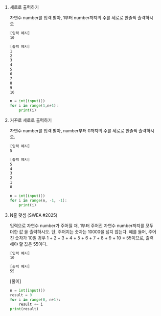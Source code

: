 1. 세로로 출력하기 

   자연수 number를 입력 받아, 1부터 number까지의 수를 세로로 한줄씩 출력하시오

   ```bash
   [입력 예시]
   10
   
   [출력 예시]
   1
   2
   3
   4
   5
   6
   7
   8
   9
   10
   ```

   ```python
   n = int(input())
   for i in range(1,n+1):
       print(i)
   ```

2. 거꾸로 세로로 출력하기

   자연수 number를 입력 받아, number부터 0까지의 수를 세로로 한줄씩 출력하시오.

   ```bash
   [입력 예시]
   5
   
   [출력 예시]
   5
   4
   3
   2
   1
   0
   ```

   ```python
   n = int(input())
   for i in range(n, -1, -1):
       print(i)
   ```

3. N줄 덧셈 (SWEA #2025)

   입력으로 자연수 number가 주어질 때, 1부터 주어진 자연수 number까지를 모두 더한 값 을 출력하시오. 단, 주어지는 숫자는 10000을 넘지 않는다. 예를 들어, 주어진 숫자가 10일 경우 1 + 2 + 3 + 4 + 5 + 6 + 7 + 8 + 9 + 10 = 55이므로, 출력해야 할 값은 55이다.

   ```bash
   [입력 예시]
   10
   
   [출력 예시]
   55
   ```

   [풀이]

   ```python
   n = int(input())
   result = 0
   for i in range(0, n+1):
       result += i
   print(result)
   ```

   

   